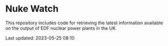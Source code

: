# Nuke Watch

This repository includes code for retrieving the latest information available on the output of EDF nuclear power plants in the UK.

Last updated: 2023-05-25 08:10